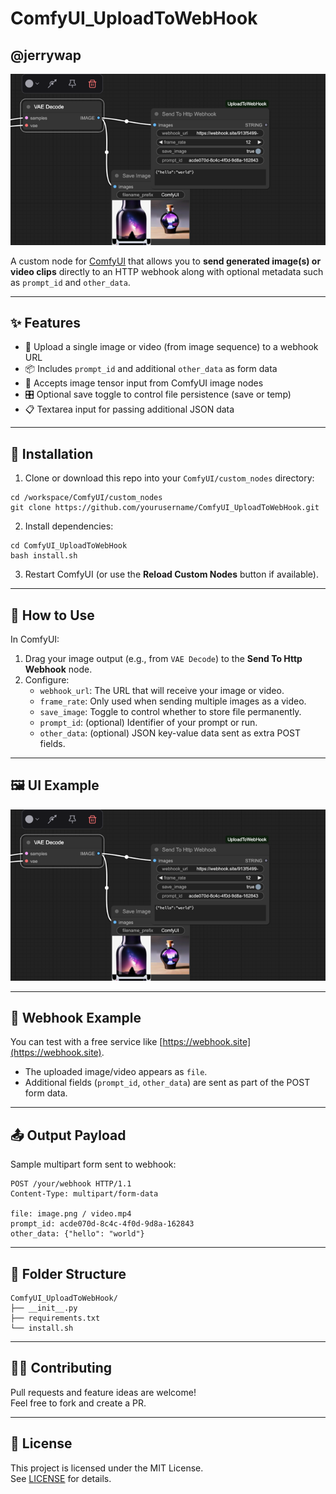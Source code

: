 # ComfyUI_UploadToWebHook
## @jerrywap

![ComfyUI Node](screenshot.png)

A custom node for [ComfyUI](https://github.com/comfyanonymous/ComfyUI) that allows you to **send generated image(s) or video clips** directly to an HTTP webhook along with optional metadata such as `prompt_id` and `other_data`.

---

## ✨ Features

- 🔗 Upload a single image or video (from image sequence) to a webhook URL
- 📦 Includes `prompt_id` and additional `other_data` as form data
- 🧠 Accepts image tensor input from ComfyUI image nodes
- 🎛️ Optional save toggle to control file persistence (save or temp)
- 📋 Textarea input for passing additional JSON data

---

## 🔧 Installation

1. Clone or download this repo into your `ComfyUI/custom_nodes` directory:

```
cd /workspace/ComfyUI/custom_nodes
git clone https://github.com/yourusername/ComfyUI_UploadToWebHook.git
```

2. Install dependencies:

```
cd ComfyUI_UploadToWebHook
bash install.sh
```

3. Restart ComfyUI (or use the **Reload Custom Nodes** button if available).

---

## 🧩 How to Use

In ComfyUI:

1. Drag your image output (e.g., from `VAE Decode`) to the **Send To Http Webhook** node.
2. Configure:
    - `webhook_url`: The URL that will receive your image or video.
    - `frame_rate`: Only used when sending multiple images as a video.
    - `save_image`: Toggle to control whether to store file permanently.
    - `prompt_id`: (optional) Identifier of your prompt or run.
    - `other_data`: (optional) JSON key-value data sent as extra POST fields.

---

## 🖼️ UI Example

![ComfyUI Node](screenshot.png)

---

## 🧪 Webhook Example

You can test with a free service like [https://webhook.site](https://webhook.site).

- The uploaded image/video appears as `file`.
- Additional fields (`prompt_id`, `other_data`) are sent as part of the POST form data.

---

## 📤 Output Payload

Sample multipart form sent to webhook:

```
POST /your/webhook HTTP/1.1
Content-Type: multipart/form-data

file: image.png / video.mp4
prompt_id: acde070d-8c4c-4f0d-9d8a-162843
other_data: {"hello": "world"}
```

---

## 📁 Folder Structure

```
ComfyUI_UploadToWebHook/
├── __init__.py
├── requirements.txt
└── install.sh
```

---

## 🧑‍💻 Contributing

Pull requests and feature ideas are welcome!  
Feel free to fork and create a PR.

---

## 📄 License

This project is licensed under the MIT License.  
See [LICENSE](./LICENSE) for details.
